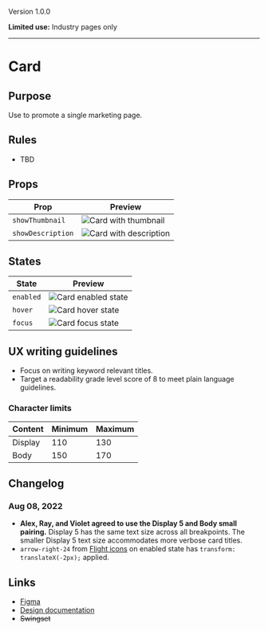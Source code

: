 Version 1.0.0

**Limited use:** Industry pages only


---

# Card

## Purpose

Use to promote a single marketing page.

## Rules

* TBD

## Props

| Prop | Preview |
|----|----|
| `showThumbnail` |  ![Card with thumbnail](https://res.cloudinary.com/wpl-docs/image/upload/w_213/v1659994739/images/Card-thumbnail_qgb5wn.png) |
| `showDescription` |  ![Card with description](https://res.cloudinary.com/wpl-docs/image/upload/w_213/v1659994739/images/Card-description_ll6epx.png) |

## States

| State | Preview |
|----|----|
| `enabled` |  ![Card enabled state](https://res.cloudinary.com/wpl-docs/image/upload/w_213/v1659994739/images/Card-enabled_rxhhxy.png) |
| `hover` |  ![Card hover state](https://res.cloudinary.com/wpl-docs/image/upload/w_213/v1659994739/images/Card-hover_q0uqru.png) |
| `focus` |  ![Card focus state](https://res.cloudinary.com/wpl-docs/image/upload/w_213/v1659994739/images/Card-focus_jwzvdb.png) |

## UX writing guidelines

* Focus on writing keyword relevant titles.
* Target a readability grade level score of 8 to meet plain language guidelines.

### Character limits

| Content | Minimum | Maximum |
|----|----|----|
| Display | 110 | 130 |
| Body | 150 | 170 |

## Changelog

### Aug 08, 2022

* **Alex, Ray, and Violet agreed to use the Display 5 and Body small pairing.** Display 5 has the same text size across all breakpoints. The smaller Display 5 text size accommodates more verbose card titles.
* `arrow-right-24` from [Flight icons](https://flight-hashicorp.vercel.app) on enabled state has `transform: translateX(-2px);` applied.

## Links

* [Figma](https://re.create-card-for-industries)
* [Design documentation](https://hashicorp-wpl-documentation.vercel.app/components/card)
* ~~Swingset~~


